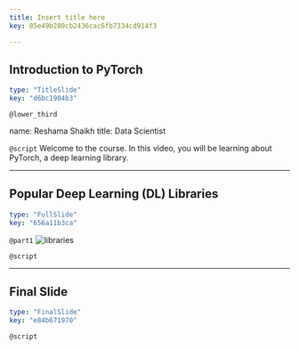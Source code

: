 ```yaml
---
title: Insert title here
key: 85e49b280cb2436cac6fb7334cd914f3

---
```

## Introduction to PyTorch

```yaml
type: "TitleSlide"
key: "d6bc1904b3"
```

`@lower_third`

name: Reshama Shaikh
title: Data Scientist


`@script`
Welcome to the course.  In this video, you will be learning about PyTorch, a deep learning library.


---
## Popular Deep Learning (DL) Libraries

```yaml
type: "FullSlide"
key: "656a11b3ca"
```

`@part1`
![libraries](https://assets.datacamp.com/production/repositories/3590/datasets/6f43dbbc600cfdf3f08186bc9da76d6a34b6278c/dl_libraries.png)


`@script`



---
## Final Slide

```yaml
type: "FinalSlide"
key: "e84b671970"
```

`@script`


